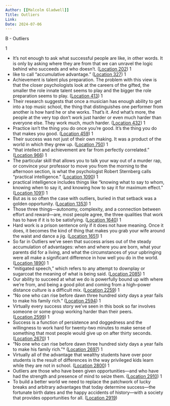 ```yaml
---
Author: [[Malcolm Gladwell]]
Title: Outliers
Link: 
Date: 2024-07-06
---
```

B - Outliers

1
- It’s not enough to ask what successful people are like, in other words. It is only by asking where they are from that we can unravel the logic behind who succeeds and who doesn’t. ([Location 202](https://readwise.io/to_kindle?action=open&asin=B001ANYDAO&location=202))
1
- like to call “accumulative advantage.” ([Location 327](https://readwise.io/to_kindle?action=open&asin=B001ANYDAO&location=327))
1
- Achievement is talent plus preparation. The problem with this view is that the closer psychologists look at the careers of the gifted, the smaller the role innate talent seems to play and the bigger the role preparation seems to play. ([Location 413](https://readwise.io/to_kindle?action=open&asin=B001ANYDAO&location=413))
1
- Their research suggests that once a musician has enough ability to get into a top music school, the thing that distinguishes one performer from another is how hard he or she works. That’s it. And what’s more, the people at the very top don’t work just harder or even much harder than everyone else. They work much, much harder. ([Location 432](https://readwise.io/to_kindle?action=open&asin=B001ANYDAO&location=432))
1
- Practice isn’t the thing you do once you’re good. It’s the thing you do that makes you good. ([Location 459](https://readwise.io/to_kindle?action=open&asin=B001ANYDAO&location=459))
1
- Their success was not just of their own making. It was a product of the world in which they grew up. ([Location 750](https://readwise.io/to_kindle?action=open&asin=B001ANYDAO&location=750))
1
- “that intellect and achievement are far from perfectly correlated.” ([Location 966](https://readwise.io/to_kindle?action=open&asin=B001ANYDAO&location=966))
1
- The particular skill that allows you to talk your way out of a murder rap, or convince your professor to move you from the morning to the afternoon section, is what the psychologist Robert Sternberg calls “practical intelligence.” ([Location 1090](https://readwise.io/to_kindle?action=open&asin=B001ANYDAO&location=1090))
1
- practical intelligence includes things like “knowing what to say to whom, knowing when to say it, and knowing how to say it for maximum effect.” ([Location 1091](https://readwise.io/to_kindle?action=open&asin=B001ANYDAO&location=1091))
1
- But as is so often the case with outliers, buried in that setback was a golden opportunity. ([Location 1353](https://readwise.io/to_kindle?action=open&asin=B001ANYDAO&location=1353))
1
- Those three things—autonomy, complexity, and a connection between effort and reward—are, most people agree, the three qualities that work has to have if it is to be satisfying. ([Location 1640](https://readwise.io/to_kindle?action=open&asin=B001ANYDAO&location=1640))
1
- Hard work is a prison sentence only if it does not have meaning. Once it does, it becomes the kind of thing that makes you grab your wife around the waist and dance a jig. ([Location 1651](https://readwise.io/to_kindle?action=open&asin=B001ANYDAO&location=1651))
1
- So far in Outliers we’ve seen that success arises out of the steady accumulation of advantages: when and where you are born, what your parents did for a living, and what the circumstances of your upbringing were all make a significant difference in how well you do in the world. ([Location 1890](https://readwise.io/to_kindle?action=open&asin=B001ANYDAO&location=1890))
1
- “mitigated speech,” which refers to any attempt to downplay or sugarcoat the meaning of what is being said. ([Location 2085](https://readwise.io/to_kindle?action=open&asin=B001ANYDAO&location=2085))
1
- Our ability to succeed at what we do is powerfully bound up with where we’re from, and being a good pilot and coming from a high–power distance culture is a difficult mix. ([Location 2259](https://readwise.io/to_kindle?action=open&asin=B001ANYDAO&location=2259))
1
- “No one who can rise before dawn three hundred sixty days a year fails to make his family rich.” ([Location 2594](https://readwise.io/to_kindle?action=open&asin=B001ANYDAO&location=2594))
1
- Virtually every success story we’ve seen in this book so far involves someone or some group working harder than their peers. ([Location 2599](https://readwise.io/to_kindle?action=open&asin=B001ANYDAO&location=2599))
1
- Success is a function of persistence and doggedness and the willingness to work hard for twenty-two minutes to make sense of something that most people would give up on after thirty seconds. ([Location 2670](https://readwise.io/to_kindle?action=open&asin=B001ANYDAO&location=2670))
1
- “No one who can rise before dawn three hundred sixty days a year fails to make his family rich.”† ([Location 2697](https://readwise.io/to_kindle?action=open&asin=B001ANYDAO&location=2697))
1
- Virtually all of the advantage that wealthy students have over poor students is the result of differences in the way privileged kids learn while they are not in school. ([Location 2800](https://readwise.io/to_kindle?action=open&asin=B001ANYDAO&location=2800))
1
- Outliers are those who have been given opportunities—and who have had the strength and presence of mind to seize them. ([Location 2910](https://readwise.io/to_kindle?action=open&asin=B001ANYDAO&location=2910))
1
- To build a better world we need to replace the patchwork of lucky breaks and arbitrary advantages that today determine success—the fortunate birth dates and the happy accidents of history—with a society that provides opportunities for all. ([Location 2919](https://readwise.io/to_kindle?action=open&asin=B001ANYDAO&location=2919))
